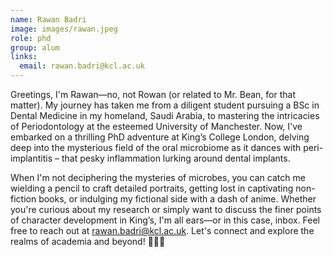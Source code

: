 ```yaml
---
name: Rawan Badri
image: images/rawan.jpeg
role: phd
group: alum
links:
  email: rawan.badri@kcl.ac.uk
---
```


Greetings, I'm Rawan—no, not Rowan (or related to Mr. Bean, for that matter). My journey has taken me from a diligent student pursuing a BSc in Dental Medicine in my homeland, Saudi Arabia, to mastering the intricacies of Periodontology at the esteemed University of Manchester. Now, I've embarked on a thrilling PhD adventure at King’s College London, delving deep into the mysterious field of the oral microbiome as it dances with peri-implantitis – that pesky inflammation lurking around dental implants.

When I'm not deciphering the mysteries of microbes, you can catch me wielding a pencil to craft detailed portraits, getting lost in captivating non-fiction books, or indulging my fictional side with a dash of anime. Whether you're curious about my research or simply want to discuss the finer points of character development in King’s, I'm all ears—or in this case, inbox. Feel free to reach out at rawan.badri@kcl.ac.uk. Let's connect and explore the realms of academia and beyond! 🦷🔬🎨
